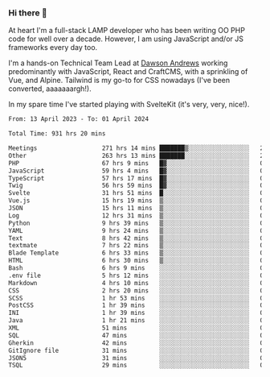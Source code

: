 ### Hi there 👋

<!--
**JamesNock/JamesNock** is a ✨ _special_ ✨ repository because its `README.md` (this file) appears on your GitHub profile.

Here are some ideas to get you started:

- 🔭 I’m currently working on ...
- 🌱 I’m currently learning ...
- 👯 I’m looking to collaborate on ...
- 🤔 I’m looking for help with ...
- 💬 Ask me about ...
- 📫 How to reach me: ...
- 😄 Pronouns: ...
- ⚡ Fun fact: ...
-->
At heart I'm a full-stack LAMP developer who has been writing OO PHP code for well over a decade. However, I am using JavaScript and/or JS frameworks every day too.

I'm a hands-on Technical Team Lead at [Dawson Andrews](https://www.dawsonandrews.com/) working predominantly with JavaScript, React and CraftCMS, with a sprinkling of Vue, and Alpine. Tailwind is my go-to for CSS nowadays (I've been converted, aaaaaaargh!).

In my spare time I've started playing with SvelteKit (it's very, very, nice!).

<!--START_SECTION:waka-->

```txt
From: 13 April 2023 - To: 01 April 2024

Total Time: 931 hrs 20 mins

Meetings                  271 hrs 14 mins ███████▒░░░░░░░░░░░░░░░░░   29.13 %
Other                     263 hrs 13 mins ███████░░░░░░░░░░░░░░░░░░   28.27 %
PHP                       67 hrs 9 mins   █▓░░░░░░░░░░░░░░░░░░░░░░░   07.21 %
JavaScript                59 hrs 4 mins   █▓░░░░░░░░░░░░░░░░░░░░░░░   06.34 %
TypeScript                57 hrs 17 mins  █▓░░░░░░░░░░░░░░░░░░░░░░░   06.15 %
Twig                      56 hrs 59 mins  █▓░░░░░░░░░░░░░░░░░░░░░░░   06.12 %
Svelte                    31 hrs 51 mins  █░░░░░░░░░░░░░░░░░░░░░░░░   03.42 %
Vue.js                    15 hrs 19 mins  ▒░░░░░░░░░░░░░░░░░░░░░░░░   01.65 %
JSON                      15 hrs 11 mins  ▒░░░░░░░░░░░░░░░░░░░░░░░░   01.63 %
Log                       12 hrs 31 mins  ▒░░░░░░░░░░░░░░░░░░░░░░░░   01.35 %
Python                    9 hrs 39 mins   ▒░░░░░░░░░░░░░░░░░░░░░░░░   01.04 %
YAML                      9 hrs 24 mins   ▒░░░░░░░░░░░░░░░░░░░░░░░░   01.01 %
Text                      8 hrs 42 mins   ▒░░░░░░░░░░░░░░░░░░░░░░░░   00.93 %
textmate                  7 hrs 22 mins   ▒░░░░░░░░░░░░░░░░░░░░░░░░   00.79 %
Blade Template            6 hrs 33 mins   ▒░░░░░░░░░░░░░░░░░░░░░░░░   00.70 %
HTML                      6 hrs 30 mins   ▒░░░░░░░░░░░░░░░░░░░░░░░░   00.70 %
Bash                      6 hrs 9 mins    ░░░░░░░░░░░░░░░░░░░░░░░░░   00.66 %
.env file                 5 hrs 12 mins   ░░░░░░░░░░░░░░░░░░░░░░░░░   00.56 %
Markdown                  4 hrs 10 mins   ░░░░░░░░░░░░░░░░░░░░░░░░░   00.45 %
CSS                       2 hrs 20 mins   ░░░░░░░░░░░░░░░░░░░░░░░░░   00.25 %
SCSS                      1 hr 53 mins    ░░░░░░░░░░░░░░░░░░░░░░░░░   00.20 %
PostCSS                   1 hr 39 mins    ░░░░░░░░░░░░░░░░░░░░░░░░░   00.18 %
INI                       1 hr 39 mins    ░░░░░░░░░░░░░░░░░░░░░░░░░   00.18 %
Java                      1 hr 21 mins    ░░░░░░░░░░░░░░░░░░░░░░░░░   00.15 %
XML                       51 mins         ░░░░░░░░░░░░░░░░░░░░░░░░░   00.09 %
SQL                       47 mins         ░░░░░░░░░░░░░░░░░░░░░░░░░   00.08 %
Gherkin                   42 mins         ░░░░░░░░░░░░░░░░░░░░░░░░░   00.08 %
GitIgnore file            31 mins         ░░░░░░░░░░░░░░░░░░░░░░░░░   00.06 %
JSON5                     31 mins         ░░░░░░░░░░░░░░░░░░░░░░░░░   00.06 %
TSQL                      29 mins         ░░░░░░░░░░░░░░░░░░░░░░░░░   00.05 %
```

<!--END_SECTION:waka-->
